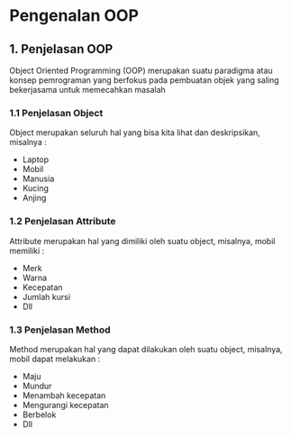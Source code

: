 # Pengenalan OOP

## 1. Penjelasan OOP

Object Oriented Programming (OOP) merupakan suatu paradigma atau konsep pemrograman yang berfokus pada pembuatan objek yang saling bekerjasama untuk memecahkan masalah

### 1.1 Penjelasan Object

Object merupakan seluruh hal yang bisa kita lihat dan deskripsikan, misalnya :

- Laptop
- Mobil
- Manusia
- Kucing
- Anjing

### 1.2 Penjelasan Attribute

Attribute merupakan hal yang dimiliki oleh suatu object, misalnya, mobil memiliki :

- Merk
- Warna
- Kecepatan
- Jumlah kursi
- Dll

### 1.3 Penjelasan Method

Method merupakan hal yang dapat dilakukan oleh suatu object, misalnya, mobil dapat melakukan :

- Maju
- Mundur
- Menambah kecepatan
- Mengurangi kecepatan
- Berbelok
- Dll